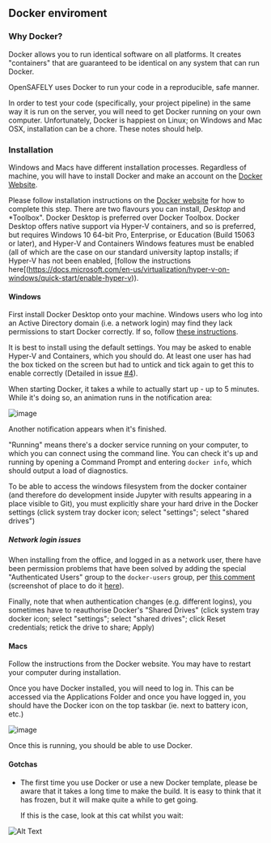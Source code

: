 ## Docker enviroment

### Why Docker?

Docker allows you to run identical software on all platforms. It creates "containers" that are guaranteed
to be identical on any system that can run Docker.

OpenSAFELY uses Docker to run your code in a reproducible, safe manner.

In order to test your code (specifically, your project pipeline) in the same way it is run on the server, you will need to get Docker running on your own computer. Unfortunately, Docker is happiest on Linux; on Windows and Mac OSX, installation can be a chore. These notes should help.

### Installation


Windows and Macs have different installation processes. Regardless of machine, you will have to install
Docker and make an account on the [Docker Website](https://docs.docker.com/).

Please follow installation instructions on the [Docker website](https://docs.docker.com/install/) for how to complete this step. There are two flavours you can install, *Desktop* and *Toolbox". Docker Desktop is preferred over Docker Toolbox. Docker Desktop offers native support via Hyper-V containers, and so is preferred, but requires
Windows 10 64-bit Pro, Enterprise, or Education (Build 15063 or later), and Hyper-V and Containers
Windows features must be enabled (all of which are the case on our standard university laptop
installs; if Hyper-V has not been enabled, [follow the instructions here[(https://docs.microsoft.com/en-us/virtualization/hyper-v-on-windows/quick-start/enable-hyper-v)).



#### Windows

First install Docker Desktop onto your machine. Windows users who log into an Active Directory domain
(i.e. a network login) may find they lack permissions to start Docker correctly. If
so, follow [these instructions](https://github.com/docker/for-win/issues/785#issuecomment-344805180).

It is best to install using the default settings. You may be asked to enable Hyper-V and Containers,
which you should do. At least one user has had the box ticked on the screen but had to untick and tick again
to get this to enable correctly (Detailed in issue [#4](https://github.com/ebmdatalab/custom-docker/issues/4)).

When starting Docker, it takes a while to actually start up - up to 5 minutes. While it's doing so, an animation runs in the notification area:

![image](https://user-images.githubusercontent.com/211271/72052991-14a8c000-32be-11ea-948f-575a3c84bc3b.png)

Another notification appears when it's finished.

"Running" means there's a docker service running on your computer, to which you can connect using the command line. You can check it's up and running by opening a Command Prompt and entering `docker info`, which should output a load of diagnostics.

To be able to access the windows filesystem from the docker container (and therefore do development inside Jupyter with results appearing in a place visible to Git), you must explicitly share your hard drive in the Docker settings (click system tray docker icon; select "settings"; select "shared drives")

##### Network login issues

When installing from the office, and logged in as a network user, there have been permission problems
that have been solved by adding the special "Authenticated Users" group to the `docker-users` group, per [this comment](https://github.com/docker/for-win/issues/785#issuecomment-327237998) (screenshot of place to do it [here](https://github.com/docker/for-win/issues/785#issuecomment-344805180)).

Finally, note that when authentication changes (e.g. different logins), you sometimes have to reauthorise Docker's "Shared Drives"  (click system tray docker icon; select "settings"; select "shared drives"; click Reset credentials; retick the drive to share; Apply)

#### Macs

Follow the instructions from the Docker website. You may have to restart your computer during installation.

Once you have Docker installed, you will need to log in. This can be accessed via the Applications Folder
and once you have logged in, you should have the Docker icon on the top taskbar (ie. next to battery icon, etc.)

![image](https://user-images.githubusercontent.com/25401512/75257439-dff4b780-57dc-11ea-9ae8-592e1570bc71.png)

Once this is running, you should be able to use Docker.

#### Gotchas

- The first time you use Docker or use a new Docker template, please be aware that it takes  a long time to make the build.
It is easy to think that it has frozen, but it will make quite a while to get going.

    If this is the case, look at this cat whilst you wait:

![Alt Text](https://media.giphy.com/media/vFKqnCdLPNOKc/giphy.gif)
